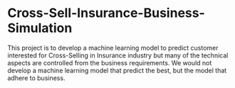 # Cross-Sell-Insurance-Business-Simulation
This project is to develop a machine learning model to predict customer interested for Cross-Selling in Insurance industry but many of the technical aspects are controlled from the business requirements. We would not develop a machine learning model that predict the best, but the model that adhere to business.
